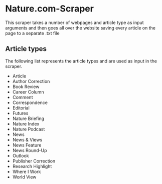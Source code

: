 # Nature.com-Scraper

This scraper takes a number of webpages and article type as input arguments and then goes all over the website saving every article on the page to a separate .txt file 

## Article types

The following list represents the article types and are used as input in the scraper.
- Article
- Author Correction
- Book Review
- Career Column
- Comment
- Correspondence
- Editorial
- Futures
- Nature Briefing
- Nature Index
- Nature Podcast
- News
- News & Views
- News Feature
- News Round-Up
- Outlook
- Publisher Correction
- Research Highlight
- Where I Work
- World View
